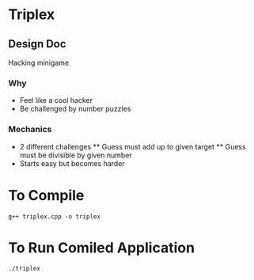 # Triplex

## Design Doc

Hacking minigame

### Why

* Feel like a cool hacker
* Be challenged by number puzzles

### Mechanics

* 2 different challenges
** Guess must add up to given target
** Guess must be divisible by given number
* Starts easy but becomes harder

# To Compile

```
g++ triplex.cpp -o triplex
```

# To Run Comiled Application

```
./triplex
```
